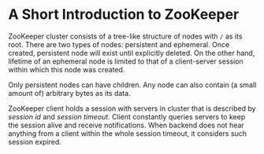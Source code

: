 # A Short Introduction to ZooKeeper

ZooKeeper cluster consists of a tree-like structure of nodes with `/` as its root. There are two types of nodes: persistent and ephemeral. Once created, persistent node will exist until explicitly deleted. On the other hand, lifetime of an ephemeral node is limited to that of a client-server session within which this node was created.

Only persistent nodes can have children. Any node can also contain (a small amount of) arbitrary bytes as its data.

ZooKeeper client holds a session with servers in cluster that is described by _session id_ and _session timeout_. Client constantly queries servers to keep the session alive and receive notifications. When backend does not hear anything from a client within the whole session timeout, it considers such session expired.
